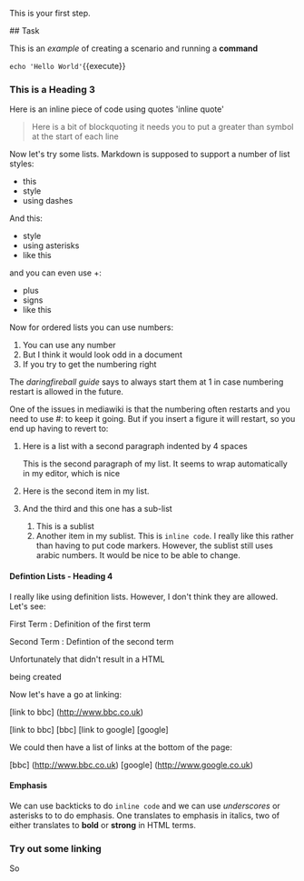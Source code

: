 This is your first step.

## Task

This is an _example_ of creating a scenario and running a **command**

`echo 'Hello World'`{{execute}}

### This is a Heading 3

Here is an inline piece of code using quotes 'inline quote'

> Here is a bit of blockquoting
> it needs you to put a greater than symbol at the start of
> each line

Now let's try some lists.  Markdown is supposed to support a number of list styles:

- this
- style
- using dashes

And this:
* style
* using asterisks
* like this

and you can even use +:
+ plus
+ signs
+ like this

Now for ordered lists you can use numbers:

1. You can use any number
1. But I think it would look odd in a document
1. If you try to get the numbering right

The _daringfireball guide_ says to always start them at 1 in case numbering restart is allowed in the future.

One of the issues in mediawiki is that the numbering often restarts and you need to use #: to keep it going. But if you insert a figure it will restart, so you end up having to revert to:

1. Here is a list with a second paragraph indented by 4 spaces

    This is the second paragraph of my list.  It seems to wrap automatically in my editor, which is nice

    <this is a codeblock within my list>

1.  Here is the second item in my list.

1.  And the third and this one has a sub-list
    1. This is a sublist
    1. Another item in my sublist. This is `inline code`.  I really like this rather than having to put code markers.  However, the sublist still uses arabic numbers.  It would be nice to be able to change.


#### Defintion Lists - Heading 4

I really like using definition lists. However, I don't think they are allowed.  Let's see:

First Term
: Definition of the first term

Second Term
: Defintion of the second term

Unfortunately that didn't result in a HTML <dl> being created

Now let's have a go at linking:

[link to bbc] (http://www.bbc.co.uk)

[link to bbc] [bbc]
[link to google] [google]


We could then have a list of links at the bottom of the page:

[bbc] (http://www.bbc.co.uk)
[google] (http://www.google.co.uk)

#### Emphasis

We can use backticks to do `inline code` and we can use _underscores_ or asterisks to to do emphasis. One translates to emphasis in italics, two of either translates to __bold__ or **strong** in HTML terms.


### Try out some linking

So 